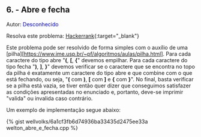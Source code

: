 ## 6. - Abre e fecha
<div id="abre_e_fecha"></div>

Autor: <font color = "blue">Desconhecido</font>

Resolva este problema: [Hackerrank][hackerrank-i]{:target="_blank"}

Este problema pode ser resolvido de forma simples com o auxílio de uma [pilha][https://www.ime.usp.br/~pf/algoritmos/aulas/pilha.html]. Para cada caractere do tipo abre "**(**, **\[**, **{**" devemos empilhar. Para cada caractere do tipo fecha "**)**, **]**, **}**" devemos verificar se o caractere que se encontra no topo da pilha é exatamente um caractere do tipo abre e que combine com o que está fechando, ou seja, "**(** com **)**, **\[** com **]** e **{** com **}**". No final, basta verificar se a pilha está vazia, se tiver então quer dizer que conseguimos satisfazer as condições apresentadas no enunciado e, portanto, deve-se imprimir "valida" ou invalida caso contrário.

Um exemplo de implementação segue abaixo:

{% gist wellvolks/6a1cf3fb6d74936ba33435d2475ee33a welton_abre_e_fecha.cpp %}

[hackerrank-i]: https://www.hackerrank.com/contests/gogeo-problemas-ja-utilizados-em-avaliacoes/challenges/abre-e-fecha
